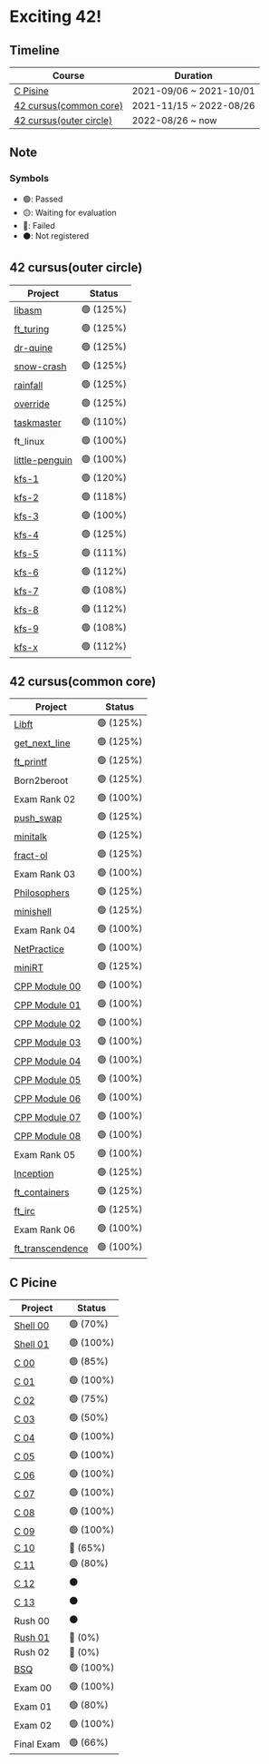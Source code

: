 # Exciting 42!

## Timeline

| Course                              | Duration                |
| ----------------------------------- | ----------------------- |
| [C Pisine](#c-picine)               | 2021-09/06 ~ 2021-10/01 |
| [42 cursus(common core)](#42-cursusinner) | 2021-11/15 ~ 2022-08/26 |
| [42 cursus(outer circle)](#42-cursusouter) | 2022-08/26 ~ now        |

## Note

### Symbols

- :green_circle:: Passed
- :yellow_circle:: Waiting for evaluation
- :red_circle:: Failed
- :black_circle:: Not registered

## 42 cursus(outer circle)

| Project            | Status                | 
| ------------------ | --------------------- |
| [libasm](https://github.com/exciting-42/libasm) | :green_circle: (125%) |
| [ft_turing](https://github.com/42cursus-youkim/turing) | :green_circle: (125%) |
| [dr-quine](https://github.com/exciting-42/dr_quine) | :green_circle: (125%)     |
| [snow-crash](https://github.com/exciting-42/snow-crash) | :green_circle: (125%) |
| [rainfall](https://github.com/42-sec/rainfall) | :green_circle: (125%) |
| [override](https://github.com/42-sec/override) | :green_circle: (125%) |
| [taskmaster](https://github.com/exciting-supervisord/supervisor) | :green_circle: (110%)     |
| ft_linux | :green_circle: (100%) |
| [little-penguin](https://github.com/exciting-42/little-penguin) | :green_circle: (100%) |
| [kfs-1](https://github.com/exciting-kfs/kfs) | :green_circle: (120%) |
| [kfs-2](https://github.com/exciting-kfs/kfs) | :green_circle: (118%) |
| [kfs-3](https://github.com/exciting-kfs/kfs) | :green_circle: (100%) |
| [kfs-4](https://github.com/exciting-kfs/kfs) | :green_circle: (125%) |
| [kfs-5](https://github.com/exciting-kfs/kfs) | :green_circle: (111%) |
| [kfs-6](https://github.com/exciting-kfs/kfs) | :green_circle: (112%) |
| [kfs-7](https://github.com/exciting-kfs/kfs) | :green_circle: (108%) |
| [kfs-8](https://github.com/exciting-kfs/kfs) | :green_circle: (112%) |
| [kfs-9](https://github.com/exciting-kfs/kfs) | :green_circle: (108%) |
| [kfs-x](https://github.com/exciting-kfs/kfs) | :green_circle: (112%) |

## 42 cursus(common core)

| Project          | Status                | 
| ---------------- | --------------------- |
| [Libft](https://github.com/exciting-42/libft) | :green_circle: (125%) |
| [get_next_line](https://github.com/exciting-42/get_next_line) | :green_circle: (125%) |
| [ft_printf](https://github.com/exciting-42/ft_printf) | :green_circle: (125%) |
| Born2beroot | :green_circle: (125%) |
| Exam Rank 02 | :green_circle: (100%) |
| [push_swap](https://github.com/exciting-42/push_swap) | :green_circle: (125%) |
| [minitalk](https://github.com/exciting-42/minitalk) | :green_circle: (125%) |
| [fract-ol](https://github.com/exciting-42/fract-ol) | :green_circle: (125%) |
| Exam Rank 03 | :green_circle: (100%) |
| [Philosophers](https://github.com/exciting-42/philosophers) | :green_circle: (125%) |
| [minishell](https://github.com/exciting-42/minishell) | :green_circle: (125%) |
| Exam Rank 04 | :green_circle: (100%) |
| [NetPractice](https://github.com/exciting-42/netpractice) | :green_circle: (100%) |
| [miniRT](https://github.com/exciting-42/minirt) | :green_circle: (125%) |
| [CPP Module 00](https://github.com/exciting-42/cpp00) | :green_circle: (100%) |
| [CPP Module 01](https://github.com/exciting-42/cpp01) | :green_circle: (100%) |
| [CPP Module 02](https://github.com/exciting-42/cpp02) | :green_circle: (100%) |
| [CPP Module 03](https://github.com/exciting-42/cpp03) | :green_circle: (100%) |
| [CPP Module 04](https://github.com/exciting-42/cpp04) | :green_circle: (100%) |
| [CPP Module 05](https://github.com/exciting-42/cpp05) | :green_circle: (100%) |
| [CPP Module 06](https://github.com/exciting-42/cpp06) | :green_circle: (100%) |
| [CPP Module 07](https://github.com/exciting-42/cpp07) | :green_circle: (100%) |
| [CPP Module 08](https://github.com/exciting-42/cpp08) | :green_circle: (100%) |
| Exam Rank 05 | :green_circle: (100%) |
| [Inception](https://github.com/exciting-42/inception) | :green_circle: (125%) |
| [ft_containers](https://github.com/exciting-42/ft_containers) | :green_circle: (125%) |
| [ft_irc](https://github.com/exciting-IRC/IRC) | :green_circle: (125%) |
| Exam Rank 06 | :green_circle: (100%) |
| [ft_transcendence](https://github.com/exciting-transcendence/transcendence) | :green_circle: (100%) |

## C Picine

| Project    | Status                | 
| ---------- | --------------------- |
| [Shell 00](https://github.com/exciting-42/shell00) | :green_circle: (70%)  |
| [Shell 01](https://github.com/exciting-42/shell01) | :green_circle: (100%) |
| [C 00](https://github.com/exciting-42/c00) | :green_circle: (85%)  |
| [C 01](https://github.com/exciting-42/c01) | :green_circle: (100%) |
| [C 02](https://github.com/exciting-42/c02) | :green_circle: (75%)  |
| [C 03](https://github.com/exciting-42/c03) | :green_circle: (50%)  |
| [C 04](https://github.com/exciting-42/c04) | :green_circle: (100%) |
| [C 05](https://github.com/exciting-42/c05) | :green_circle: (100%) |
| [C 06](https://github.com/exciting-42/c06) | :green_circle: (100%) |
| [C 07](https://github.com/exciting-42/c07) | :green_circle: (100%) |
| [C 08](https://github.com/exciting-42/c08) | :green_circle: (100%) |
| [C 09](https://github.com/exciting-42/c09) | :green_circle: (100%) |
| [C 10](https://github.com/exciting-42/c10) | :red_circle:   (65%)  |
| [C 11](https://github.com/exciting-42/c11) | :green_circle: (80%)  |
| [C 12](https://github.com/exciting-42/c12) | :black_circle:        |
| [C 13](https://github.com/exciting-42/c13) | :black_circle:        |
| Rush 00 | :black_circle:        |
| [Rush 01](https://github.com/exciting-42/rush01) | :red_circle:   (0%)   |
| Rush 02 | :red_circle:   (0%)   |
| [BSQ](https://github.com/exciting-42/bsq) | :green_circle: (100%) |
| Exam 00    | :green_circle: (100%) |
| Exam 01    | :green_circle: (80%)  |
| Exam 02    | :green_circle: (100%) |
| Final Exam | :green_circle: (66%)  |
